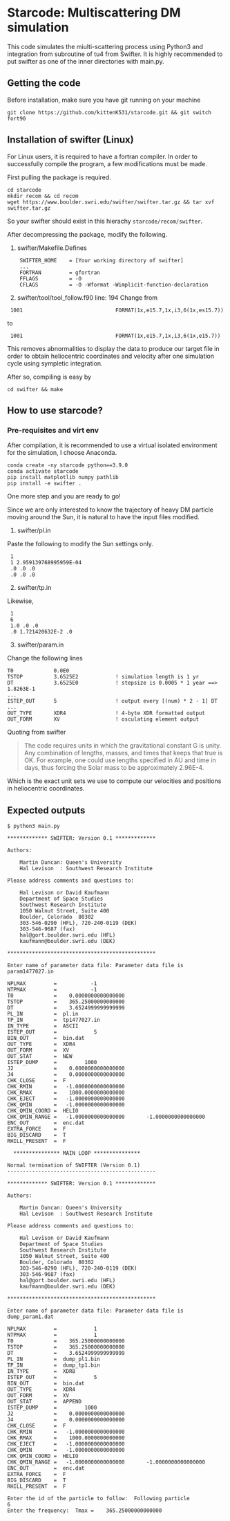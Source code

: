 # Starcode: Multiscattering DM simulation
This code simulates the miulti-scattering process using Python3 and integration from subroutine of tu4 from Swifter.
It is highly recommended to put swifter as one of the inner directories with main.py.

## Getting the code
Before installation, make sure you have git running on your machine
```
git clone https://github.com/kittenK531/starcode.git && git switch fort90
```

## Installation of swifter (Linux)
For Linux users, it is required to have a fortran compiler. In order to successfully compile the program, a few modifications must be made.

First pulling the package is required.

```
cd starcode
mkdir recom && cd recom
wget https://www.boulder.swri.edu/swifter/swifter.tar.gz && tar xvf swifter.tar.gz
```

So your swifter should exist in this hierachy `starcode/recom/swifter`.

After decompressing the package, modify the following.
1. swifter/Makefile.Defines
```
    SWIFTER_HOME    = [Your working directory of swifter]
    ...
    FORTRAN         = gfortran
    FFLAGS          = -O
    CFLAGS          = -O -Wformat -Wimplicit-function-declaration
```
2. swifter/tool/tool_follow.f90 line: 194
Change from 
```
 1001                              FORMAT(1x,e15.7,1x,i3,6(1x,es15.7))
```
to 
```
 1001                              FORMAT(1x,e15.7,1x,i3,6(1x,e15.7))
```
This removes abnormalities to display the data to produce our target file in order to obtain heliocentric coordinates and velocity after one simulation cycle using sympletic integration.

After so, compiling is easy by 
```
cd swifter && make
```

## How to use starcode?

### Pre-requisites and virt env
After compilation, it is recommended to use a virtual isolated environment for the simulation, I choose Anaconda.
```
conda create -ny starcode python==3.9.0
conda activate starcode
pip install matplotlib numpy pathlib
pip install -e swifter .
```
One more step and you are ready to go!

Since we are only interested to know the trajectory of heavy DM particle moving around the Sun, it is natural to have the input files modified.

1. swifter/pl.in

Paste the following to modify the Sun settings only.
```
 1
 1 2.959139768995959E-04
 .0 .0 .0
 .0 .0 .0
```
2. swifter/tp.in

Likewise,
```
 1
 6
 1.0 .0 .0
 .0 1.721420632E-2 .0
```

3. swifter/param.in

Change the following lines
```
T0             0.0E0
TSTOP          3.6525E2            ! simulation length is 1 yr
DT             3.6525E0            ! stepsize is 0.0005 * 1 year ==> 1.8263E-1
...
ISTEP_OUT      5                   ! output every [(num) * 2 - 1] DT
...
OUT_TYPE       XDR4                ! 4-byte XDR formatted output
OUT_FORM       XV                  ! osculating element output
```

Quoting from swifter 

> The code requires units in which the gravitational constant G is unity.  Any
combination of lengths, masses, and times that keeps that true is OK.  For
example, one could use lengths specified in AU and time in days, thus forcing
the Solar mass to be approximately 2.96E-4.

Which is the exact unit sets we use to compute our velocities and positions in heliocentric coordinates.

## Expected outputs
```
$ python3 main.py

************* SWIFTER: Version 0.1 *************

Authors:

    Martin Duncan: Queen's University
    Hal Levison  : Southwest Research Institute

Please address comments and questions to:

    Hal Levison or David Kaufmann
    Department of Space Studies
    Southwest Research Institute
    1050 Walnut Street, Suite 400
    Boulder, Colorado  80302
    303-546-0290 (HFL), 720-240-0119 (DEK)
    303-546-9687 (fax)
    hal@gort.boulder.swri.edu (HFL)
    kaufmann@boulder.swri.edu (DEK)

************************************************

Enter name of parameter data file: Parameter data file is param1477027.in                                                                                                                 
  
NPLMAX         =           -1
NTPMAX         =           -1
T0             =    0.0000000000000000     
TSTOP          =    365.25000000000000     
DT             =    3.6524999999999999     
PL_IN          =  pl.in
TP_IN          =  tp1477027.in
IN_TYPE        =  ASCII
ISTEP_OUT      =            5
BIN_OUT        =  bin.dat
OUT_TYPE       =  XDR4
OUT_FORM       =  XV
OUT_STAT       =  NEW
ISTEP_DUMP     =         1000
J2             =    0.0000000000000000     
J4             =    0.0000000000000000     
CHK_CLOSE      =  F
CHK_RMIN       =   -1.0000000000000000     
CHK_RMAX       =    1000.0000000000000     
CHK_EJECT      =   -1.0000000000000000     
CHK_QMIN       =   -1.0000000000000000     
CHK_QMIN_COORD =  HELIO
CHK_QMIN_RANGE =   -1.0000000000000000       -1.0000000000000000     
ENC_OUT        =  enc.dat
EXTRA_FORCE    =  F
BIG_DISCARD    =  T
RHILL_PRESENT  =  F
  
  *************** MAIN LOOP *************** 

Normal termination of SWIFTER (Version 0.1)
------------------------------------------------

************* SWIFTER: Version 0.1 *************

Authors:

    Martin Duncan: Queen's University
    Hal Levison  : Southwest Research Institute

Please address comments and questions to:

    Hal Levison or David Kaufmann
    Department of Space Studies
    Southwest Research Institute
    1050 Walnut Street, Suite 400
    Boulder, Colorado  80302
    303-546-0290 (HFL), 720-240-0119 (DEK)
    303-546-9687 (fax)
    hal@gort.boulder.swri.edu (HFL)
    kaufmann@boulder.swri.edu (DEK)

************************************************

Enter name of parameter data file: Parameter data file is dump_param1.dat                                                                                                                 
  
NPLMAX         =            1
NTPMAX         =            1
T0             =    365.25000000000000     
TSTOP          =    365.25000000000000     
DT             =    3.6524999999999999     
PL_IN          =  dump_pl1.bin
TP_IN          =  dump_tp1.bin
IN_TYPE        =  XDR8
ISTEP_OUT      =            5
BIN_OUT        =  bin.dat
OUT_TYPE       =  XDR4
OUT_FORM       =  XV
OUT_STAT       =  APPEND
ISTEP_DUMP     =         1000
J2             =    0.0000000000000000     
J4             =    0.0000000000000000     
CHK_CLOSE      =  F
CHK_RMIN       =   -1.0000000000000000     
CHK_RMAX       =    1000.0000000000000     
CHK_EJECT      =   -1.0000000000000000     
CHK_QMIN       =   -1.0000000000000000     
CHK_QMIN_COORD =  HELIO
CHK_QMIN_RANGE =   -1.0000000000000000       -1.0000000000000000     
ENC_OUT        =  enc.dat
EXTRA_FORCE    =  F
BIG_DISCARD    =  T
RHILL_PRESENT  =  F
  
Enter the id of the particle to follow:  Following particle            6
Enter the frequency:  Tmax =    365.25000000000000
```

